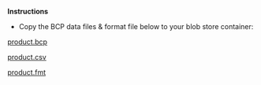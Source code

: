 **Instructions**


- Copy the BCP data files & format file below to your blob store container:

[product.bcp](https://sqlchoice.blob.core.windows.net/sqlchoice/samples/load-from-azure-blob-storage/product.bcp)

[product.csv](https://sqlchoice.blob.core.windows.net/sqlchoice/samples/load-from-azure-blob-storage/product.csv)

[product.fmt](https://sqlchoice.blob.core.windows.net/sqlchoice/samples/load-from-azure-blob-storage/product.fmt)
